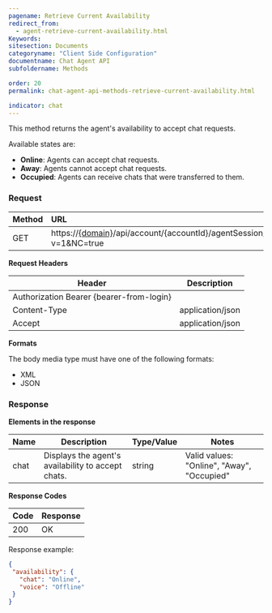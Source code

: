 ```yaml
---
pagename: Retrieve Current Availability
redirect_from:
  - agent-retrieve-current-availability.html
Keywords:
sitesection: Documents
categoryname: "Client Side Configuration"
documentname: Chat Agent API
subfoldername: Methods

order: 20
permalink: chat-agent-api-methods-retrieve-current-availability.html

indicator: chat
---
```


This method returns the agent's availability to accept chat requests.

Available states are:

- **Online**: Agents can accept chat requests.
- **Away**: Agents cannot accept chat requests.
- **Occupied**: Agents can receive chats that were transferred to them.

### Request

 |Method|  URL |
 |:---|  :---|
 |GET|  https://[{domain}](/agent-domain-domain-api.html)/api/account/{accountId}/agentSession/{agentSessionId}/availability?v=1&NC=true |

**Request Headers**

| Header                                   | Description      |
|------------------------------------------|------------------|
| Authorization Bearer {bearer-from-login} |                  |
| Content-Type                             | application/json |
| Accept                                   | application/json |

**Formats**

The body media type must have one of the following formats:

- XML
- JSON

### Response

**Elements in the response**

| Name | Description                                        | Type/Value | Notes                                      |
|------|----------------------------------------------------|------------|--------------------------------------------|
| chat | Displays the agent's availability to accept chats. | string     | Valid values: "Online", "Away", "Occupied" |

**Response Codes**

 | Code | Response |
|------|----------|
| 200  | OK       |

Response example:

```json
{
 "availability": {
   "chat": "Online",
   "voice": "Offline"
 }
}
```
